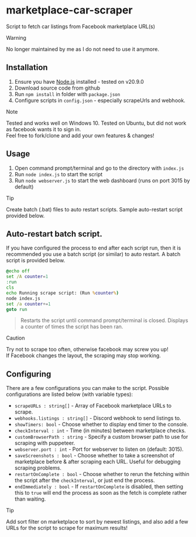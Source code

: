 # marketplace-car-scraper
Script to fetch car listings from Facebook marketplace URL(s)

> [!WARNING]
> No longer maintained by me as I do not need to use it anymore.

## Installation
1. Ensure you have [Node.js](https://nodejs.org/en) installed - tested on v20.9.0
2. Download source code from github
3. Run `npm install` in folder with `package.json`
4. Configure scripts in `config.json` - especially scrapeUrls and webhook.

> [!NOTE]
> Tested and works well on Windows 10. Tested on Ubuntu, but did not work as facebook wants it to sign in.  
> Feel free to fork/clone and add your own features & changes!

## Usage
1. Open command prompt/terminal and go to the directory with `index.js`
2. Run `node index.js` to start the script
3. Run `node webserver.js` to start the web dashboard (runs on port 3015 by default) 

> [!TIP]
> Create batch (.bat) files to auto restart scripts. Sample auto-restart script provided below.

## Auto-restart batch script.
If you have configured the process to end after each script run, then it is recommended you use a batch script (or similar) to auto restart. A batch script is provided below.
```bat
@echo off
set /A counter=1
:run
cls
echo Running scrape script: (Run %counter%)
node index.js
set /a counter+=1
goto run
```
> Restarts the script until command prompt/terminal is closed. Displays a counter of times the script has been ran.

> [!CAUTION]
> Try not to scrape too often, otherwise facebook may screw you up!  
> If Facebook changes the layout, the scraping may stop working.

## Configuring
There are a few configurations you can make to the script. Possible configurations are listed below (with variable types):
- `scrapeURLs : string[]` - Array of Facebook marketplace URLs to scrape.
- `webhooks.listings : string[]` - Discord webhook to send listings to.
- `showTimers: bool` - Choose whether to display end timer to the console.
- `checkInterval : int` - Time (in minutes) between marketplace checks.
- `customBrowserPath : string` - Specify a custom browser path to use for scraping with puppeteer. 
- `webserver.port : int` - Port for webserver to listen on (default: 3015).
- `saveScreenshots : bool` - Choose whether to take a screenshot of marketplace before & after scraping each URL. Useful for debugging scraping problems.
- `restartOnComplete : bool` - Choose whether to rerun the fetching within the script after the `checkInterval`, or just end the process.
- `endImmediately : bool` - If `restartOnComplete` is disabled, then setting this to `true` will end the process as soon as the fetch is complete rather than waiting.

> [!TIP]
> Add sort filter on marketplace to sort by newest listings, and also add a few URLs for the script to scrape for maximum results!